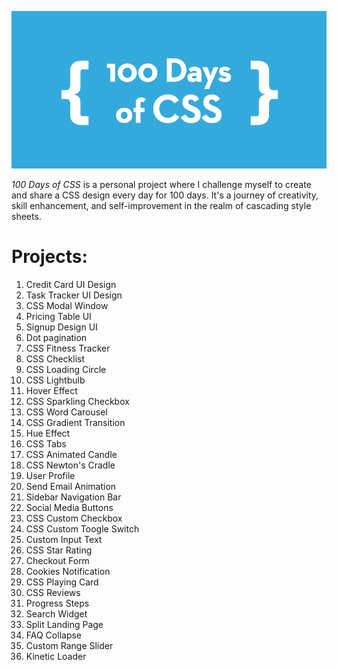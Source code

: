 ![100 Days of CSS](100-days-of-css.png)

_100 Days of CSS_ is a personal project where I challenge myself to create and share a CSS design every day for 100 days. It's a journey of creativity, skill enhancement, and self-improvement in the realm of cascading style sheets.

# Projects:

1. Credit Card UI Design
2. Task Tracker UI Design
3. CSS Modal Window
4. Pricing Table UI
5. Signup Design UI
6. Dot pagination
7. CSS Fitness Tracker
8. CSS Checklist
9. CSS Loading Circle
10. CSS Lightbulb
11. Hover Effect
12. CSS Sparkling Checkbox
13. CSS Word Carousel
14. CSS Gradient Transition
15. Hue Effect
16. CSS Tabs
17. CSS Animated Candle
18. CSS Newton's Cradle
19. User Profile
20. Send Email Animation
21. Sidebar Navigation Bar
22. Social Media Buttons
23. CSS Custom Checkbox
24. CSS Custom Toogle Switch
25. Custom Input Text
26. CSS Star Rating
27. Checkout Form
28. Cookies Notification
29. CSS Playing Card
30. CSS Reviews
31. Progress Steps
32. Search Widget 
33. Split Landing Page
34. FAQ Collapse 
35. Custom Range Slider
36. Kinetic Loader
